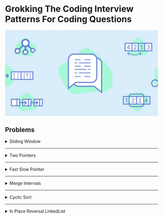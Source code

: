 # Grokking The Coding Interview Patterns For Coding Questions

![[Grokking The Coding Interview Patterns For Coding Questions]](Educitive.io.webp)

## Problems

<details>
<summary>Sliding Window</summary>

| #   | Problem                                               | Topic                             | Language                                                                                                                                                                                                                                                                                                                                                                             |
|-----|-------------------------------------------------------|-----------------------------------|--------------------------------------------------------------------------------------------------------------------------------------------------------------------------------------------------------------------------------------------------------------------------------------------------------------------------------------------------------------------------------------|
| 1   | Average of all contiguous sub arrays of size K        | Arrays & Sliding Window           | [java](https://github.com/EbrahimMohamed2611/Grokking-The-Coding-Interview-Patterns-For-Coding-Questions/blob/main/src/main/java/io/educative/patternSlidingWindow/AverageOfAllContiguousSubArraysOfSizeK.java)                                                                                                                                                                      |
| 2   | Maximum Sum Subarray of Size K                        | Arrays & Sliding Window           | [java](https://github.com/EbrahimMohamed2611/Grokking-The-Coding-Interview-Patterns-For-Coding-Questions/blob/main/src/main/java/io/educative/patternSlidingWindow/MaximumSumSubArrayOfSizeK.java) [C++](https://github.com/EbrahimMohamed2611/Grokking-The-Coding-Interview-Patterns-For-Coding-Questions/blob/main/Using%20C%2B%2B/Sliding%20Window/MaximumSumSubarrayOfSizeK.cpp) |
| 3   | Smallest Subarray with a given sum                    | Arrays & Sliding Window           | [java](https://github.com/EbrahimMohamed2611/Grokking-The-Coding-Interview-Patterns-For-Coding-Questions/blob/main/src/main/java/io/educative/patternSlidingWindow/SmallestSubarrayWithAGivenSum.java)                                                                                                                                                                               |
| 4   | Longest Substring with K Distinct Characters          | Arrays & Hashing & Sliding Window | [java](https://github.com/EbrahimMohamed2611/Grokking-The-Coding-Interview-Patterns-For-Coding-Questions/blob/main/src/main/java/io/educative/patternSlidingWindow/LongestSubstringWithKDistinctCharacters.java)                                                                                                                                                                     |
| 5   | Fruits Into Baskets                                   | Arrays & Hashing & Sliding Window | [java](https://github.com/EbrahimMohamed2611/Grokking-The-Coding-Interview-Patterns-For-Coding-Questions/blob/main/src/main/java/io/educative/patternSlidingWindow/FruitsIntoBaskets.java)                                                                                                                                                                                           |
| 6   | Longest Substring Without Repeating Characters        | Arrays & Hashing & Sliding Window | [java](https://github.com/EbrahimMohamed2611/Grokking-The-Coding-Interview-Patterns-For-Coding-Questions/blob/main/src/main/java/io/educative/patternSlidingWindow/LongestSubstringWithoutRepeatingCharacters.java)                                                                                                                                                                  |

</details>

---
<details>
<summary>Two Pointers</summary>

| #   | Problem                             | Topic                           | Language |
|-----|-------------------------------------|---------------------------------|----------|
| 1   | Pair with Target Sum                | Arrays & Two Pointers & Hashing | java     |
| 2   | Remove Duplicates From Sorted Array | Arrays & Two Pointers           | java     |
| 3   | Remove Element From UnSorted Array  | Arrays & Two Pointers           | java     |
| 4   | Squaring a Sorted Array             | Arrays & Two Pointers           | java     |
| 5   | Triplet Sum to Zero                 | Arrays & Two Pointers           | java     |
| 6   | Three Sum Closest                   | Arrays & Two Pointers           | java     |

</details>

---
<details>
<summary>Fast Slow Pointer</summary>

| #   | Problem          | Topic                           | Language |
|-----|------------------|---------------------------------|----------|
| 1   | LinkedList Cycle | LinkedList & Fast Slow Pointers | java     |
| 2   | Length Of Cycle  | LinkedList & Fast Slow Pointers | java     |
| 3   | Happy Number     | Math & Fast Slow Pointers       | java     |


</details>

---
<details>
<summary>Merge Intervals</summary>

| #   | Problem                  | Topic            | Language |
|-----|--------------------------|------------------|----------|
| 1   | Merge Intervals          | Arrays Intervals | java     |
| 2   | Insert Interval          | Arrays Intervals | java     |
| 3   | Intervals Intersection   | Arrays Intervals | java     |
| 4   | Conflicting Appointments | Arrays Intervals | java     |


</details>

---
<details>
<summary>Cyclic Sort</summary>

| #   | Problem    | Topic              | Language |
|-----|------------|--------------------|----------|
| 1   | Cycle Sort | Arrays Cyclic Sort | java     |


</details>

---
<details>
<summary>In Place Reversal LinkedList</summary>

| #   | Problem                  | Topic      | Language |
|-----|--------------------------|------------|----------|
| 1   | Reverse Linked List      | LinkedList | java     |
| 2   | Reverse Sub list         | LinkedList | java     |
| 3   | Reverse First K Elements | LinkedList | java     |


</details>